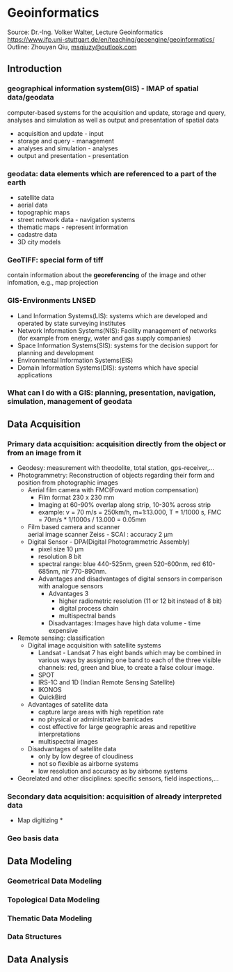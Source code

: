 Geoinformatics
===
Source: Dr.-Ing. Volker Walter, Lecture Geoinformatics  
https://www.ifp.uni-stuttgart.de/en/teaching/geoengine/geoinformatics/  
Outline: Zhouyan Qiu, msqiuzy@outlook.com

## Introduction
### geographical information system(GIS) - IMAP of spatial data/geodata  
computer-based systems for the acquisition and update,  storage and query, analyses and simulation as well as output and presentation of spatial data  
* acquisition and update - input
* storage and query - management
* analyses and simulation - analyses
* output and presentation - presentation
### geodata: data elements which are referenced to a part of the earth
* satellite data
* aerial data
* topographic maps
* street network data - navigation systems
* thematic maps - represent information
* cadastre data
* 3D city models
### GeoTIFF: special form of tiff  
contain information about the **georeferencing** of the image and other infomation, e.g., map projection
### GIS-Environments LNSED
* Land Information Systems(LIS): systems which are developed and operated by state surveying institutes
* Network Information Systems(NIS): Facility management of networks (for example from energy, water and gas supply companies)
* Space Information Systems(SIS): systems for the decision support for planning and development
* Environmental Information Systems(EIS)
* Domain Information Systems(DIS): systems which have special applications
### What can I do with a GIS: planning, presentation, navigation, simulation, management of geodata

## Data Acquisition

### Primary data acquisition: acquisition **directly** from the object or from an image from it
* Geodesy: measurement with theodolite, total station, gps-receiver,...
* Photogrammetry: Reconstruction of objects regarding their form and position from photographic images
  * Aerial film camera with FMC(Foward motion compensation)
    * Film format 230 x 230 mm
    * Imaging at 60-90% overlap along strip, 10-30% across strip
    * example: v = 70 m/s = 250km/h, m=1:13.000, T = 1/1000 s, FMC = 70m/s * 1/1000s / 13.000 = 0.05mm
  * Film based camera and scanner  
    aerial image scanner Zeiss - SCAI : accuracy 2 μm  
  * Digital Sensor - DPA(Digital Photogrammetric Assembly)
    * pixel size 10 μm
    * resolution 8 bit
    * spectral range: blue 440-525nm, green 520-600nm, red 610-685nm, nir 770-890nm.
    * Advantages and disadvantages of digital sensors in comparison with analogue sensors
      * Advantages 3
        * higher radiometric resolution (11 or 12 bit instead of 8 bit)
        * digital process chain
        * multispectral bands
      * Disadvantages: Images have high data volume - time expensive
* Remote sensing: classification
  * Digital image acquisition with satellite systems
    * Landsat - Landsat 7 has eight bands which may be combined in various ways by assigning one band to each of the three visible channels: red, green and blue, to create a false colour image.
    * SPOT
    * IRS-1C and 1D (Indian Remote Sensing Satellite)
    * IKONOS
    * QuickBird
  * Advantages of satellite data
    * capture large areas with high repetition rate
    * no physical or administrative barricades
    * cost effective for large geographic areas and repetitive interpretations
    * multispectral images
  * Disadvantages of satellite data
    * only by low degree of cloudiness
    * not so flexible as airborne systems
    * low resolution and accuracy as by airborne systems
* Georelated and other disciplines: specific sensors, field inspections,...


### Secondary data acquisition: acquisition of already interpreted data
* Map digitizing
  * 
### Geo basis data

## Data Modeling

### Geometrical Data Modeling

### Topological Data Modeling

### Thematic Data Modeling

### Data Structures

## Data Analysis